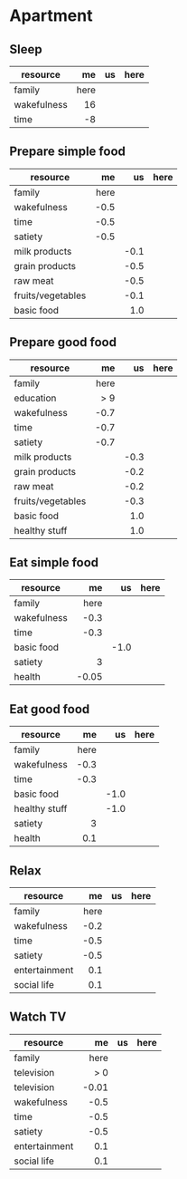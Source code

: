 Apartment
=========

Sleep
-----

resource          |    me |    us |  here |
------------------|------:|------:|------:|
family            |  here |       |       |
wakefulness       |    16 |       |       |
time              |    -8 |       |       |

Prepare simple food
-------------------

resource          |    me |    us |  here |
------------------|------:|------:|------:|
family            |  here |       |       |
wakefulness       |  -0.5 |       |       |
time              |  -0.5 |       |       |
satiety           |  -0.5 |       |       |
milk products     |       |  -0.1 |       |
grain products    |       |  -0.5 |       |
raw meat          |       |  -0.5 |       |
fruits/vegetables |       |  -0.1 |       |
basic food        |       |   1.0 |       |

Prepare good food
-----------------

resource          |    me |    us |  here |
------------------|------:|------:|------:|
family            |  here |       |       |
education         |   > 9 |       |       |
wakefulness       |  -0.7 |       |       |
time              |  -0.7 |       |       |
satiety           |  -0.7 |       |       |
milk products     |       |  -0.3 |       |
grain products    |       |  -0.2 |       |
raw meat          |       |  -0.2 |       |
fruits/vegetables |       |  -0.3 |       |
basic food        |       |   1.0 |       |
healthy stuff     |       |   1.0 |       |

Eat simple food
---------------

resource          |    me |    us |  here |
------------------|------:|------:|------:|
family            |  here |       |       |
wakefulness       |  -0.3 |       |       |
time              |  -0.3 |       |       |
basic food        |       |  -1.0 |       |
satiety           |     3 |       |       |
health            | -0.05 |       |       |

Eat good food
-------------

resource          |    me |    us |  here |
------------------|------:|------:|------:|
family            |  here |       |       |
wakefulness       |  -0.3 |       |       |
time              |  -0.3 |       |       |
basic food        |       |  -1.0 |       |
healthy stuff     |       |  -1.0 |       |
satiety           |     3 |       |       |
health            |   0.1 |       |       |

Relax
-----

resource          |    me |    us |  here |
------------------|------:|------:|------:|
family            |  here |       |       |
wakefulness       |  -0.2 |       |       |
time              |  -0.5 |       |       |
satiety           |  -0.5 |       |       |
entertainment     |   0.1 |       |       |
social life       |   0.1 |       |       |

Watch TV
--------

resource          |    me |    us |  here |
------------------|------:|------:|------:|
family            |  here |       |       |
television        |   > 0 |       |       |
television        | -0.01 |       |       |
wakefulness       |  -0.5 |       |       |
time              |  -0.5 |       |       |
satiety           |  -0.5 |       |       |
entertainment     |   0.1 |       |       |
social life       |   0.1 |       |       |